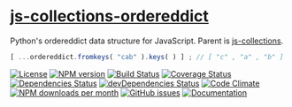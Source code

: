 [js-collections-ordereddict](http://aureooms.github.io/js-collections-ordereddict)
==

Python's ordereddict data structure for JavaScript. Parent is
[js-collections](https://github.com/aureooms/js-collections).

```js
[ ...ordereddict.fromkeys( "cab" ).keys( ) ] ; // [ "c" , "a" , "b" ]
```

[![License](https://img.shields.io/github/license/aureooms/js-collections-ordereddict.svg?style=flat)](https://raw.githubusercontent.com/aureooms/js-collections-ordereddict/master/LICENSE)
[![NPM version](https://img.shields.io/npm/v/@aureooms/js-collections-ordereddict.svg?style=flat)](https://www.npmjs.org/package/@aureooms/js-collections-ordereddict)
[![Build Status](https://img.shields.io/travis/aureooms/js-collections-ordereddict.svg?style=flat)](https://travis-ci.org/aureooms/js-collections-ordereddict)
[![Coverage Status](https://img.shields.io/coveralls/aureooms/js-collections-ordereddict.svg?style=flat)](https://coveralls.io/r/aureooms/js-collections-ordereddict)
[![Dependencies Status](https://img.shields.io/david/aureooms/js-collections-ordereddict.svg?style=flat)](https://david-dm.org/aureooms/js-collections-ordereddict#info=dependencies)
[![devDependencies Status](https://img.shields.io/david/dev/aureooms/js-collections-ordereddict.svg?style=flat)](https://david-dm.org/aureooms/js-collections-ordereddict#info=devDependencies)
[![Code Climate](https://img.shields.io/codeclimate/github/aureooms/js-collections-ordereddict.svg?style=flat)](https://codeclimate.com/github/aureooms/js-collections-ordereddict)
[![NPM downloads per month](https://img.shields.io/npm/dm/@aureooms/js-collections-ordereddict.svg?style=flat)](https://www.npmjs.org/package/@aureooms/js-collections-ordereddict)
[![GitHub issues](https://img.shields.io/github/issues/aureooms/js-collections-ordereddict.svg?style=flat)](https://github.com/aureooms/js-collections-ordereddict/issues)
[![Documentation](https://aureooms.github.io/js-collections-ordereddict/badge.svg)](https://aureooms.github.io/js-collections-ordereddict/source.html)
